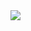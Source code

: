 <img src="https://repository-images.githubusercontent.com/267478731/0710e000-ca46-11eb-8936-430eab49b856"/>
